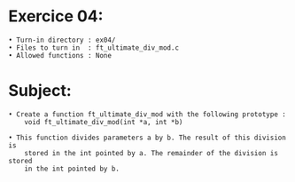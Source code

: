 # Exercice 04:
	• Turn-in directory : ex04/
	• Files to turn in  : ft_ultimate_div_mod.c
	• Allowed functions : None
# Subject:
	• Create a function ft_ultimate_div_mod with the following prototype :
		void ft_ultimate_div_mod(int *a, int *b)

	• This function divides parameters a by b. The result of this division is
		stored in the int pointed by a. The remainder of the division is stored
		in the int pointed by b.
